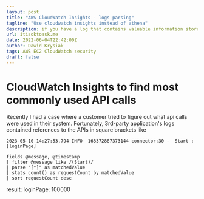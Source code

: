 ```yaml
---
layout: post
title: "AWS CloudWatch Insights - logs parsing"
tagline: "Use cloudwatch insights instead of athena"
description: if you have a log that contains valuable information stored in identifiable sections (e.g. square brackets), you can use insights query to do some stats
url: itisoktoask.me
date: 2022-06-04T22:42:00Z
author: Dawid Krysiak
tags: AWS EC2 CloudWatch security
draft: false
---
```



# CloudWatch Insights to find most commonly used API calls
Recently I had a case where a customer tried to figure out what api calls were used in their system. Fortunately, 3rd-party application's logs contained references to the APIs in square brackets like

```
2023-05-10 14:27:53,794 INFO  168372887373144 connector:30 -  Start : [loginPage]

```


```
fields @message, @timestamp
| filter @message like /(Start)/
| parse "[*]" as matchedValue
| stats count() as requestCount by matchedValue
| sort requestCount desc
```

result:
loginPage: 100000

